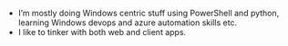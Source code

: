 -  I’m mostly doing Windows centric stuff using PowerShell and python, learning Windows devops and azure automation skills etc.
-  I like to tinker with both web and client apps.

<!---
mosslab/mosslab is a ✨ special ✨ repository because its `README.md` (this file) appears on your GitHub profile.
You can click the Preview link to take a look at your changes.
--->
